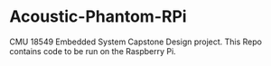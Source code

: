 # Acoustic-Phantom-RPi
CMU 18549 Embedded System Capstone Design project. This Repo contains code to be run on the Raspberry Pi.
